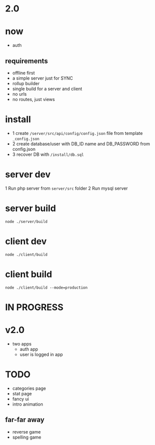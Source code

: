 # 2.0

# now
- auth

## requirements
- offline first
- a simple server just for SYNC
- rollup builder
- single build for a server and client
- no urls
- no routes, just views





















# install
* 1 create `/server/src/api/config/config.json` file from template `_config.json`
* 2 create database/user with DB_ID name and DB_PASSWORD from config.json
* 3 recover DB with `/install/db.sql`

# server dev
1 Run php server from `server/src` folder
2 Run mysql server

# server build
`node ./server/build`

# client dev
`node ./client/build`

# client build
`node ./client/build --mode=production`

# IN PROGRESS
# v2.0
* two apps
  * auth app
  * user is logged in app


# TODO
* categories page
* stat page
* fancy ui
* intro animation

## far-far away
* reverse game
* spelling game

